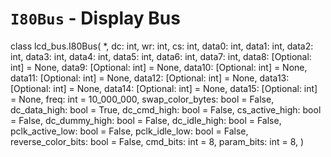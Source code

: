 `I80Bus` - Display Bus
======================

class lcd_bus.I80Bus(
    *,
    dc: int,
    wr: int,
    cs: int,
    data0: int,
    data1: int,
    data2: int,
    data3: int,
    data4: int,
    data5: int,
    data6: int,
    data7: int,
    data8: [Optional: int] = None,
    data9: [Optional: int] = None,
    data10: [Optional: int] = None,
    data11: [Optional: int] = None,
    data12: [Optional: int] = None,
    data13: [Optional: int] = None,
    data14: [Optional: int] = None,
    data15: [Optional: int] = None,
    freq: int = 10_000_000,
    swap_color_bytes: bool = False,
    dc_data_high: bool = True,
    dc_cmd_high: bool = False,
    cs_active_high: bool = False,
    dc_dummy_high: bool = False,
    dc_idle_high: bool = False,
    pclk_active_low: bool = False,
    pclk_idle_low: bool = False,
    reverse_color_bits: bool = False,
    cmd_bits: int = 8,
    param_bits: int = 8,
)
    

